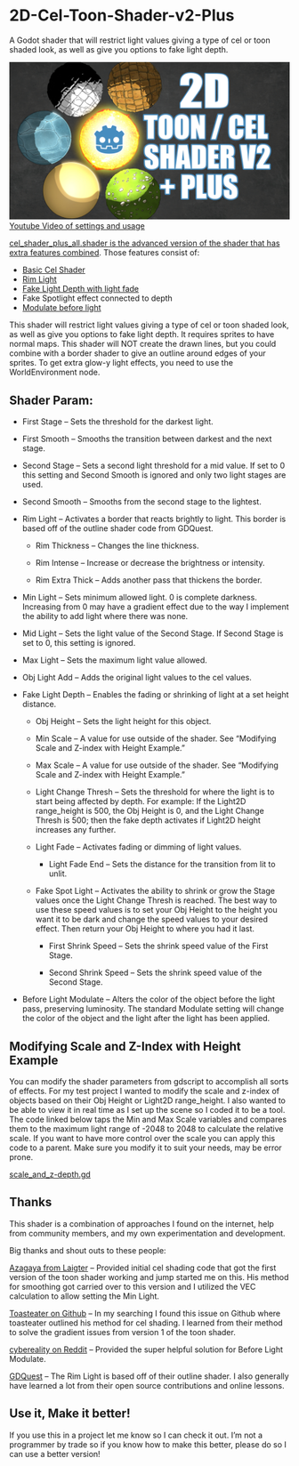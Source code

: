 # 2D-Cel-Toon-Shader-v2-Plus
A Godot shader that will restrict light values giving a type of cel or toon shaded look, as well as give you options to fake light depth.

[![Youtube Video of settings and usage](https://raw.githubusercontent.com/mightymochi/2D-Cel-Toon-Shader-v2-Plus/main/thumbnail_v2b.jpg)](https://youtu.be/PeRiM9EMqRE)
[Youtube Video of settings and usage](https://youtu.be/PeRiM9EMqRE)

[cel_shader_plus_all.shader is the advanced version of the shader that has extra features combined](https://github.com/mightymochi/2D-Cel-Toon-Shader-v2-Plus/blob/main/shaders/cel_shader_plus_all.shader). Those features consist of:
- [Basic Cel Shader](https://github.com/mightymochi/2D-Cel-Toon-Shader-v2-Plus/blob/main/shaders/cel_shader_basic.shader)
- [Rim Light](https://github.com/mightymochi/2D-Cel-Toon-Shader-v2-Plus/blob/main/shaders/rim_light.shader)
- [Fake Light Depth with light fade](https://github.com/mightymochi/2D-Cel-Toon-Shader-v2-Plus/blob/main/shaders/2D_Light_Z-Depth.shader)
- Fake Spotlight effect connected to depth
- [Modulate before light](https://github.com/mightymochi/2D-Cel-Toon-Shader-v2-Plus/blob/main/shaders/modulate_before_light.shader)
 
This shader will restrict light values giving a type of cel or toon shaded look, as well as give you options to fake light depth. It requires sprites to have normal maps. This shader will NOT create the drawn lines, but you could combine with a border shader to give an outline around edges of your sprites. To get extra glow-y light effects, you need to use the WorldEnvironment node. 

## Shader Param:
- First Stage – Sets the threshold for the darkest light. 

- First Smooth – Smooths the transition between darkest and the next stage.

- Second Stage – Sets a second light threshold for a mid value. If set to 0 this setting and Second Smooth is ignored and only two light stages are used.

- Second Smooth – Smooths from the second stage to the lightest. 

- Rim Light – Activates a border that reacts brightly to light. This border is based off of the outline shader code from GDQuest.

  - Rim Thickness – Changes the line thickness.

  - Rim Intense – Increase or decrease the brightness or intensity.

  - Rim Extra Thick – Adds another pass that thickens the border.

- Min Light – Sets minimum allowed light. 0 is complete darkness. Increasing from 0 may have a gradient effect due to the way I implement the ability to add light where there was none.

- Mid Light – Sets the light value of the Second Stage. If Second Stage is set to 0, this setting is ignored.

- Max Light – Sets the maximum light value allowed. 

- Obj Light Add – Adds the original light values to the cel values. 

- Fake Light Depth – Enables the fading or shrinking of light at a set height distance.

  - Obj Height – Sets the light height for this object.

  - Min Scale – A value for use outside of the shader. See “Modifying Scale and Z-index with Height Example.”

  - Max Scale – A value for use outside of the shader. See “Modifying Scale and Z-index with Height Example.”

  - Light Change Thresh – Sets the threshold for where the light is to start being affected by depth. For example: If the Light2D range_height is 500, the Obj Height is 0, and the Light Change Thresh is 500; then the fake depth activates if Light2D height increases any further.

  - Light Fade – Activates fading or dimming of light values.

    - Light Fade End – Sets the distance for the transition from lit to unlit.

  - Fake Spot Light – Activates the ability to shrink or grow the Stage values once the Light Change Thresh is reached. The best way to use these speed values is to set your Obj Height to the height you want it to be dark and change the speed values to your desired effect. Then return your Obj Height to where you had it last.

    - First Shrink Speed – Sets the shrink speed value of the First Stage.

    - Second Shrink Speed – Sets the shrink speed value of the Second Stage.

- Before Light Modulate – Alters the color of the object before the light pass, preserving luminosity. The standard Modulate setting will change the color of the object and the light after the light has been applied.

## Modifying Scale and Z-Index with Height Example

You can modify the shader parameters from gdscript to accomplish all sorts of effects. For my test project I wanted to modify the scale and z-index of objects based on their Obj Height or Light2D range_height. I also wanted to be able to view it in real time as I set up the scene so I coded it to be a tool. The code linked below taps the Min and Max Scale variables and compares them to the maximum light range of -2048 to 2048 to calculate the relative scale. If you want to have more control over the scale you can apply this code to a parent. Make sure you modify it to suit your needs, may be error prone.

[scale_and_z-depth.gd](https://github.com/mightymochi/2D-Cel-Toon-Shader-v2-Plus/blob/main/extra_scripts/scale_and_z-depth.gd)

## Thanks

This shader is a combination of approaches I found on the internet, help from community members, and my own experimentation and development. 

Big thanks and shout outs to these people:

[Azagaya from Laigter](https://azagaya.itch.io/laigter) – Provided initial cel shading code that got the first version of the toon shader working and jump started me on this. His method for smoothing got carried over to this version and I utilized the VEC calculation to allow setting the Min Light. 

[Toasteater on Github](https://github.com/godotengine/godot/issues/27268) – In my searching I found this issue on Github where toasteater outlined his method for cel shading. I learned from their method to solve the gradient issues from version 1 of the toon shader. 

[cybereality on Reddit](https://www.reddit.com/r/godot/comments/n8vxw3/how_to_create_a_shader_that_mimics_canvas_modulate/gxl9kdh?utm_source=share&utm_medium=web2x&context=3) – Provided the super helpful solution for Before Light Modulate.

[GDQuest](https://www.gdquest.com/) – The Rim Light is based off of their outline shader. I also generally have learned a lot from their open source contributions and online lessons.


## Use it, Make it better!

If you use this in a project let me know so I can check it out. I’m not a programmer by trade so if you know how to make this better, please do so I can use a better version!
